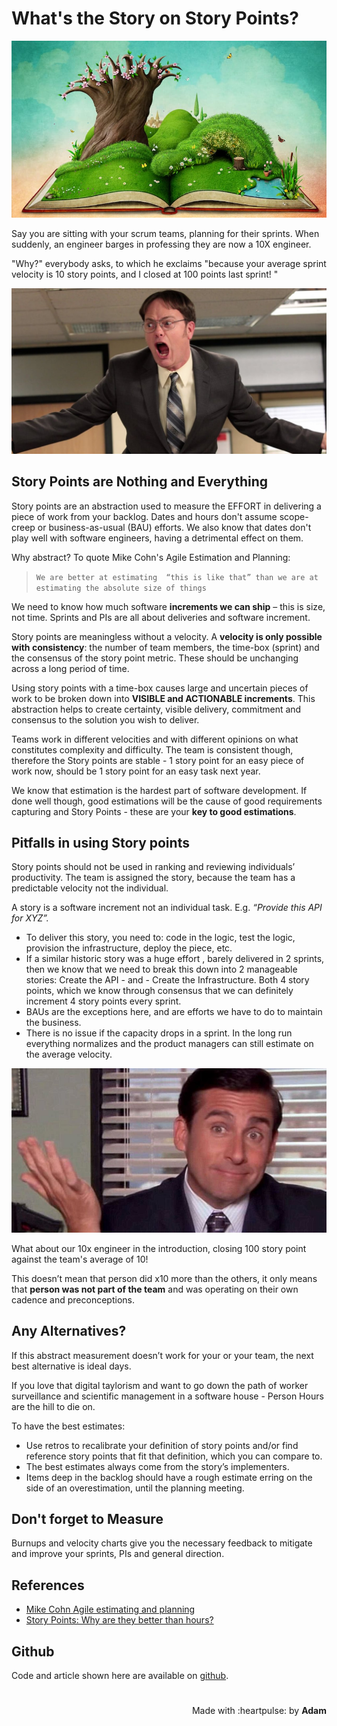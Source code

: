 # What's the Story on Story Points?

<!-- title: What's the Story on Story Points? -->
 
![Image: WeAreTeachers Staff on February 5, 2021](Best-Short-Stories-for-Middle-School.jpg "Image: WeAreTeachers Staff on February 5, 2021")
 
Say you are sitting with your scrum teams, planning for their sprints. When suddenly, an engineer barges in professing they are now a 10X engineer.

"Why?" everybody asks, to which he exclaims "because your average sprint velocity is 10 story points, and I closed at 100 points last sprint! "

![Image: NBC Universal Television](dwight-schrute-quotes.jpg "Image: NBC Universal Television")

## Story Points are Nothing and Everything

Story points are an abstraction used to measure the EFFORT in delivering a piece of work from your backlog. Dates and hours don't assume scope-creep or business-as-usual (BAU) efforts. We also know that dates don't play well with software engineers, having a detrimental effect on them.

Why abstract? To quote Mike Cohn's Agile Estimation and Planning:

> `We are better at estimating  “this is like that” than we are at estimating the absolute size of things`

We need to know how much software **increments we can ship** – this is size, not time. Sprints and PIs are all about deliveries and software increment.

Story points are meaningless without a velocity. A **velocity is only possible with consistency**: the number of team members, the time-box (sprint) and the consensus of the story point metric. These should be unchanging across a long period of time.

Using story points with a time-box causes large and uncertain pieces of work to be broken down into **VISIBLE and ACTIONABLE increments**. This abstraction helps to create certainty, visible delivery, commitment and consensus to the solution you wish to deliver.

Teams work in different velocities and with different opinions on what constitutes complexity and difficulty. The team is consistent though, therefore the Story points are stable - 1 story point for an easy piece of work now, should be 1 story point for an easy task next year.

We know that estimation is the hardest part of software development. If done well though, good estimations will be the cause of good requirements capturing and Story Points - these are your **key to good estimations**.

## Pitfalls in using Story points 

Story points should not be used in ranking and reviewing individuals’ productivity. The team is assigned the story, because the team has a predictable velocity not the individual. 

A story is a software increment not an individual task. E.g. *“Provide this API for XYZ”.*

- To deliver this story, you need to: code in the logic, test the logic, provision the infrastructure, deploy the piece, etc.
- If a similar historic story was a huge effort , barely delivered in 2 sprints, then we know that we need to break this down into 2 manageable stories: Create the API - and - Create the Infrastructure. Both 4 story points, which we know through consensus that we can definitely increment 4 story points every sprint.
- BAUs are the exceptions here, and are efforts we have to do to maintain the business. 
- There is no issue if the capacity drops in a sprint.  In the long run everything normalizes and the product managers can still estimate on the average velocity.

![Image: The Office: 10 Memes That Describe Michael Scott Perfectly by Screen rant.](michael-scott-the-office-memes.jpg "Image: The Office: 10 Memes That Describe Michael Scott Perfectly by Screen rant.")


What about our 10x engineer in the introduction, closing 100 story point against the team's average of 10!  

This doesn’t mean that person did x10 more than the others, it only means that **person was not part of the team** and was operating on their own cadence and preconceptions.

## Any Alternatives?

If this abstract measurement doesn’t work for your or your team, the next best alternative is ideal days. 

If you love that digital taylorism and want to go down the path of worker surveillance and scientific management in a software house - Person Hours are the hill to die on. 

To have the best estimates:

- Use retros to recalibrate your definition of story points and/or find reference story points that fit that definition, which you can compare to.
- The best estimates always come from the story’s implementers.
- Items deep in the backlog should have a rough estimate erring on the side of an overestimation, until the planning meeting.
  
## Don't forget to Measure

Burnups and velocity charts give you the necessary feedback to mitigate and improve your sprints, PIs and general direction.


## References

- [Mike Cohn Agile estimating and planning](https://www.mountaingoatsoftware.com/books/agile-estimating-and-planning)
- [Story Points: Why are they better than hours?](https://www.scruminc.com/story-points-why-are-they-better-than//)

## Github

Code and article shown here are available on [github](https://github.com/adamd1985/articles/tree/main/story_of_storypoints).

#
<div align="right">Made with :heartpulse: by <b>Adam</b></div>

